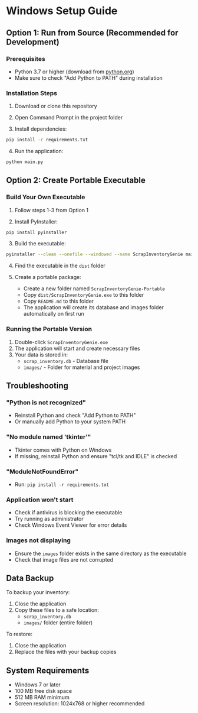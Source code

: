 # Windows Setup Guide

## Option 1: Run from Source (Recommended for Development)

### Prerequisites
- Python 3.7 or higher (download from [python.org](https://www.python.org/downloads/))
- Make sure to check "Add Python to PATH" during installation

### Installation Steps

1. Download or clone this repository

2. Open Command Prompt in the project folder

3. Install dependencies:
```bash
pip install -r requirements.txt
```

4. Run the application:
```bash
python main.py
```

## Option 2: Create Portable Executable

### Build Your Own Executable

1. Follow steps 1-3 from Option 1

2. Install PyInstaller:
```bash
pip install pyinstaller
```

3. Build the executable:
```bash
pyinstaller --clean --onefile --windowed --name ScrapInventoryGenie main.py
```

4. Find the executable in the `dist` folder

5. Create a portable package:
   - Create a new folder named `ScrapInventoryGenie-Portable`
   - Copy `dist/ScrapInventoryGenie.exe` to this folder
   - Copy `README.md` to this folder
   - The application will create its database and images folder automatically on first run

### Running the Portable Version

1. Double-click `ScrapInventoryGenie.exe`
2. The application will start and create necessary files
3. Your data is stored in:
   - `scrap_inventory.db` - Database file
   - `images/` - Folder for material and project images

## Troubleshooting

### "Python is not recognized"
- Reinstall Python and check "Add Python to PATH"
- Or manually add Python to your system PATH

### "No module named 'tkinter'"
- Tkinter comes with Python on Windows
- If missing, reinstall Python and ensure "tcl/tk and IDLE" is checked

### "ModuleNotFoundError"
- Run: `pip install -r requirements.txt`

### Application won't start
- Check if antivirus is blocking the executable
- Try running as administrator
- Check Windows Event Viewer for error details

### Images not displaying
- Ensure the `images` folder exists in the same directory as the executable
- Check that image files are not corrupted

## Data Backup

To backup your inventory:
1. Close the application
2. Copy these files to a safe location:
   - `scrap_inventory.db`
   - `images/` folder (entire folder)

To restore:
1. Close the application
2. Replace the files with your backup copies

## System Requirements

- Windows 7 or later
- 100 MB free disk space
- 512 MB RAM minimum
- Screen resolution: 1024x768 or higher recommended
